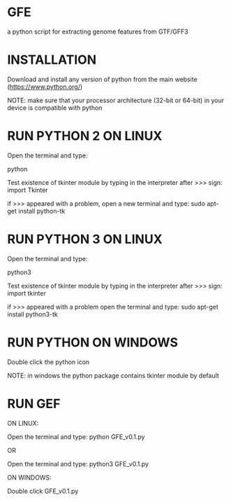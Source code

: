 # GFE

a python script for extracting genome features from GTF/GFF3

# INSTALLATION

Download and install any version of python from the main website (https://www.python.org/)

NOTE: make sure that your processor architecture (32-bit or 64-bit) in your device is compatible with python

# RUN PYTHON 2 ON LINUX

Open the terminal and type:

python

Test existence of tkinter module by typing in the interpreter after >>> sign: import Tkinter

if >>> appeared with a problem, open a new terminal and type: sudo apt-get install python-tk

# RUN PYTHON 3 ON LINUX

Open the terminal and type:

python3

Test existence of tkinter module by typing in the interpreter after >>> sign: import tkinter

if >>> appeared with a problem open the terminal and type: sudo apt-get install python3-tk

# RUN PYTHON ON WINDOWS

Double click the python icon

NOTE: in windows the python package contains tkinter module by default

# RUN GEF
ON LINUX:

Open the terminal and type: python GFE_v0.1.py

OR

Open the terminal and type: python3 GFE_v0.1.py

ON WINDOWS:

Double click GFE_v0.1.py
